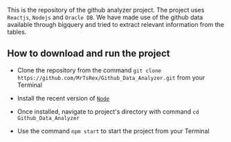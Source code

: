 This is the repository of the github analyzer project. The project uses `Reactjs`, `Nodejs` and `Oracle DB`. We have made use of the github data available through bigquery and tried to extract relevant information from the tables. 

## How to download and run the project

 - Clone the repository from the command `git clone https://github.com/MrTsRex/Github_Data_Analyzer.git` from your Terminal

 - Install the recent version of [`Node`](https://nodejs.org/en/)

 - Once installed, navigate to project's directory with command `cd Github_Data_Analyzer`

 - Use the command `npm start` to start the project from your Terminal